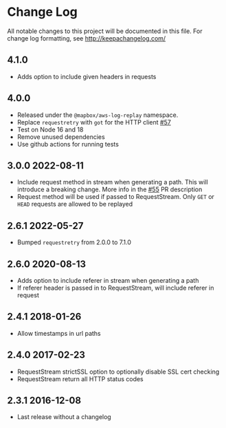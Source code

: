 # Change Log
All notable changes to this project will be documented in this file. For change log formatting, see http://keepachangelog.com/

## 4.1.0
- Adds option to include given headers in requests

## 4.0.0
- Released under the `@mapbox/aws-log-replay` namespace.
- Replace `requestretry` with `got` for the HTTP client [#57](https://github.com/mapbox/aws-log-replay/pull/57)
- Test on Node 16 and 18
- Remove unused dependencies
- Use github actions for running tests

## 3.0.0 2022-08-11
- Include request method in stream when generating a path. This will introduce a breaking change. More info in the [#55](https://github.com/mapbox/aws-log-replay/pull/55) PR description 
- Request method will be used if passed to RequestStream. Only `GET` or `HEAD` requests are allowed to be replayed

## 2.6.1 2022-05-27
- Bumped `requestretry` from 2.0.0 to 7.1.0

## 2.6.0 2020-08-13

- Adds option to include referer in stream when generating a path
- If referer header is passed in to RequestStream, will include referer in request

## 2.4.1 2018-01-26

- Allow timestamps in url paths

## 2.4.0 2017-02-23

- RequestStream strictSSL option to optionally disable SSL cert checking
- RequestStream return all HTTP status codes

## 2.3.1 2016-12-08
- Last release without a changelog
